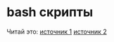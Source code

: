 # bash скрипты

Читай это:
[источник 1](https://habr.com/ru/company/ruvds/blog/326328/)
[ источник 2](https://losst.ru/napisanie-skriptov-na-bash)